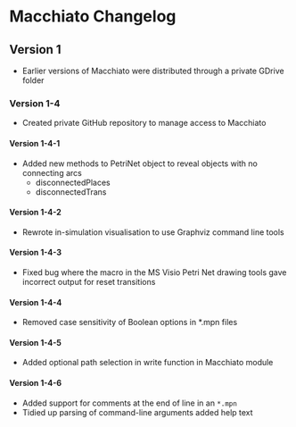 # Macchiato Changelog

## Version 1

* Earlier versions of Macchiato were distributed through a private GDrive folder

### Version 1-4

* Created private GitHub repository to manage access to Macchiato

#### Version 1-4-1

* Added new methods to PetriNet object to reveal objects with no connecting arcs
  * disconnectedPlaces 
  * disconnectedTrans

#### Version 1-4-2

* Rewrote in-simulation visualisation to use Graphviz command line tools

#### Version 1-4-3

* Fixed bug where the macro in the MS Visio Petri Net drawing tools gave incorrect output for reset transitions

#### Version 1-4-4

* Removed case sensitivity of Boolean options in *.mpn files

#### Version 1-4-5

* Added optional path selection in write function in Macchiato module

#### Version 1-4-6

* Added support for comments at the end of line in an `*.mpn`
* Tidied up parsing of command-line arguments added help text
